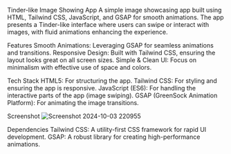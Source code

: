 Tinder-like Image Showing App
A simple image showcasing app built using HTML, Tailwind CSS, JavaScript, and GSAP for smooth animations.
The app presents a Tinder-like interface where users can swipe or interact with images,
with fluid animations enhancing the experience.

Features
Smooth Animations: Leveraging GSAP for seamless animations and transitions.
Responsive Design: Built with Tailwind CSS, ensuring the layout looks great on all screen sizes.
Simple & Clean UI: Focus on minimalism with effective use of space and colors.

Tech Stack
HTML5: For structuring the app.
Tailwind CSS: For styling and ensuring the app is responsive.
JavaScript (ES6): For handling the interactive parts of the app (image swiping).
GSAP (GreenSock Animation Platform): For animating the image transitions.

Screenshot
![Screenshot 2024-10-03 220955](https://github.com/user-attachments/assets/fca43120-817e-48a8-8082-30b56d55c6df)

Dependencies
Tailwind CSS: A utility-first CSS framework for rapid UI development.
GSAP: A robust library for creating high-performance animations.
